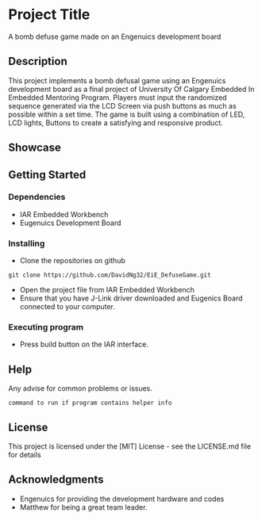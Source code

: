# Project Title

A bomb defuse game made on an Engenuics development board

## Description

This project implements a bomb defusal game using an Engenuics development board as a final project of University Of Calgary Embedded In Embedded Mentoring Program. Players must input the randomized sequence generated via the LCD Screen via push buttons as much as possible within a set time. The game is built using a combination of LED, LCD lights, Buttons to create a satisfying and responsive product.

## Showcase

## Getting Started

### Dependencies

* IAR Embedded Workbench
* Eugenuics Development Board

### Installing
* Clone the repositories on github
```
git clone https://github.com/DavidNg32/EiE_DefuseGame.git
```
* Open the project file from IAR Embedded Workbench
* Ensure that you have J-Link driver downloaded and Eugenics Board connected to your computer.


### Executing program
* Press build button on the IAR interface.

## Help

Any advise for common problems or issues.
```
command to run if program contains helper info
```

## License

This project is licensed under the [MIT] License - see the LICENSE.md file for details

## Acknowledgments
* Engenuics for providing the development hardware and codes
* Matthew for being a great team leader.


